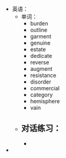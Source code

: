 - 英语：
	- 单词：
		- burden
		- outline
		- garment
		- genuine
		- estate
		- dedicate
		- reverse
		- augment
		- resistance
		- disorder
		- commercial
		- category
		- hemisphere
		- vain
	- 对话练习：
		-
		-
-